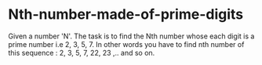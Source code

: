 # Nth-number-made-of-prime-digits
Given a number 'N'. The task is to find the Nth number whose each digit is a prime number i.e 2, 3, 5, 7. In other words you have to find nth number of this sequence : 2, 3, 5, 7, 22, 23 ,.. and so on.
